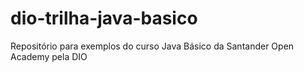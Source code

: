 # dio-trilha-java-basico
Repositório para exemplos do curso Java Básico da Santander Open Academy pela DIO
